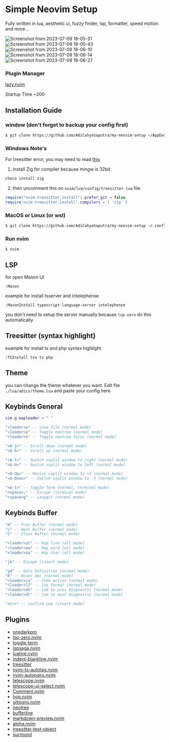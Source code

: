 # Simple Neovim Setup

Fully written in lua, aesthetic ui, fuzzy finder, lsp, formatter, speed motion and more...

![Screenshot from 2023-07-09 18-05-31](https://github.com/AdiCahyaSaputra/my-neovim-setup/assets/77385046/5d19e9d0-7546-4faa-a1b1-91370dc1a93d)
![Screenshot from 2023-07-09 18-05-43](https://github.com/AdiCahyaSaputra/my-neovim-setup/assets/77385046/13c20046-8661-4913-8ea8-ca78d6ad719c)
![Screenshot from 2023-07-09 18-06-10](https://github.com/AdiCahyaSaputra/my-neovim-setup/assets/77385046/61a59083-6af8-4609-b3b9-c5d77ab0f203)
![Screenshot from 2023-07-09 18-06-14](https://github.com/AdiCahyaSaputra/my-neovim-setup/assets/77385046/036b5065-6d0c-484d-916f-0b9ca88683d0)
![Screenshot from 2023-07-09 18-06-27](https://github.com/AdiCahyaSaputra/my-neovim-setup/assets/77385046/861837d0-cacb-4a2e-9422-395e20574b91)

### Plugin Manager

[lazy.nvim](https://github.com/folke/lazy.nvim)

Startup Time ~200

## Installation Guide

### window (don't forget to backup your config first)

```bash
$ git clone https://github.com/AdiCahyaSaputra/my-neovim-setup ~/AppData/Local/nvim
```

### Windows Note's

For treesitter error, you may need to read [this](https://github.com/nvim-treesitter/nvim-treesitter/wiki/Windows-support)

1. Install Zig for compiler because mingw is 32bit

```bash
choco install zig
```

2. then uncomment this on `nvim/lua/config/treesitter.lua` file

```lua
require("nvim-treesitter.install").prefer_git = false
require'nvim-treesitter.install'.compilers = { 'zig' }
```

### MacOS or Linux (or wsl)

```bash
$ git clone https://github.com/AdiCahyaSaputra/my-neovim-setup ~/.config/nvim
```

### Run nvim

```
$ nvim
```

## LSP

for open Mason UI

```
:Mason
```

example for install tsserver and intelephense

```
:MasonInstall typescript-language-server intelephense
```

you don't need to setup the server manually because `lsp-zero` do this automatically

## Treesitter (syntax highlight)

example for install ts and php syntax highlight

```
:TSInstall tsx ts php
```

## Theme

you can change the theme whatever you want. Edit file `./lua/adics/theme.lua` and paste your config here

## Keybinds General

```lua
vim.g.mapleader = " "

"<leader>w" -- Save file (normal mode)
"<leader>e" -- Toggle neotree (normal mode)
"<leader>o" -- Toggle neotree focus (normal mode)

"<A-j>" -- Scroll down (normal mode)
"<A-k>" -- Scroll up (normal mode)

"<A-l>" -- Switch vsplit window to right (normal mode)
"<A-h>" -- Switch vsplit window to left (normal mode)

"<A-Up>" -- Resize vsplit window to +3 (normal mode)
"<A-Down>" -- Switch vsplit window to -3 (normal mode)

"<A-t>" -- Toggle Term (normal, terminal mode)
"<space>;" -- Escape (terminal mode)
"<space>g" -- Lazygit (normal mode)
```

## Keybinds Buffer

```lua
"H" -- Prev Buffer (normal mode)
"L" -- Next Buffer (normal mode)
"C" -- Close Buffer (normal mode)

"<leader>al" -- Hop line (all mode)
"<leader>aw" -- Hop word (all mode)
"<leader>aa" -- Hop char (all mode)

"jk" -- Escape (insert mode)

"gd" -- Goto Definition (normal mode)
"K" -- Hover doc (normal mode)
"<leader>ca" -- Code action (normal mode)
"<leader>lf" -- lsp format (normal mode)
"<leader>dh" -- jum to prev diagnostic (normal mode)
"<leader>dl" -- jum to next diagnostic (normal mode)

"<cr>" -- confirm cmp (insert mode)
```

## Plugins

- [onedarkpro](https://github.com/olimorris/onedarkpro.nvim)
- [lsp-zero.nvim](https://github.com/VonHeikemen/lsp-zero.nvim)
- [toggle-term](https://github.com/akinsho/toggleterm.nvim)
- [lspsaga.nvim](https://github.com/glepnir/lspsaga.nvim)
- [lualine.nvim](https://github.com/nvim-lualine/lualine.nvim)
- [indent-blankline.nvim](https://github.com/lukas-reineke/indent-blankline.nvim)
- [treesitter](https://github.com/nvim-treesitter/nvim-treesitter)
- [nvim-ts-autotag.nvim](https://github.com/windwp/nvim-ts-autotag)
- [nvim-autopairs.nvim](https://github.com/windwp/nvim-autopairs)
- [telescope.nvim](https://github.com/nvim-telescope/telescope.nvim)
- [telescope-ui-select.nvim](https://github.com/nvim-telescope/telescope-ui-select.nvim)
- [Comment.nvim](https://github.com/numToStr/Comment.nvim)
- [hop.nvim](https://github.com/phaazon/hop.nvim)
- [gitsigns.nvim](https://github.com/lewis6991/gitsigns.nvim)
- [neotree](https://github.com/nvim-neo-tree/neo-tree.nvim)
- [bufferline](https://github.com/akinsho/bufferline.nvim)
- [markdown-preview.nvim](https://github.com/iamcco/markdown-preview.nvim)
- [alpha.nvim](https://github.com/goolord/alpha-nvim)
- [treesitter-text-object](https://github.com/nvim-treesitter/nvim-treesitter-textobjects)
- [surround](https://github.com/kylechui/nvim-surround)
